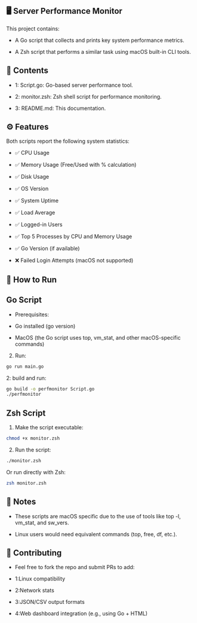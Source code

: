 ## 🖥️ Server Performance Monitor
This project contains:

- A Go script that collects and prints key system performance metrics.

- A Zsh script that performs a similar task using macOS built-in CLI tools.


## 📁 Contents
- 1: Script.go: Go-based server performance tool.

- 2: monitor.zsh: Zsh shell script for performance monitoring.

- 3: README.md: This documentation.


## ⚙️ Features
Both scripts report the following system statistics:

- ✅ CPU Usage

- ✅ Memory Usage (Free/Used with % calculation)

- ✅ Disk Usage

- ✅ OS Version

- ✅ System Uptime

- ✅ Load Average

- ✅ Logged-in Users

- ✅ Top 5 Processes by CPU and Memory Usage

- ✅ Go Version (if available)

- ❌ Failed Login Attempts (macOS not supported)


## 🏁 How to Run
## Go Script
- Prerequisites:
- Go installed (go version)

- MacOS (the Go script uses top, vm_stat, and other macOS-specific commands)
 
2. Run:
```bash
go run main.go
```

2: build and run:
```bash
go build -o perfmonitor Script.go
./perfmonitor
```



## Zsh Script
1. Make the script executable:
```bash
chmod +x monitor.zsh
```

2. Run the script:
```bash
./monitor.zsh
```

Or run directly with Zsh:
```bash
zsh monitor.zsh
```

## 📌 Notes
- These scripts are macOS specific due to the use of tools like top -l, vm_stat, and sw_vers.

- Linux users would need equivalent commands (top, free, df, etc.).

## 🤝 Contributing
- Feel free to fork the repo and submit PRs to add:

- 1:Linux compatibility
- 2:Network stats
- 3:JSON/CSV output formats
- 4:Web dashboard integration (e.g., using Go + HTML)
